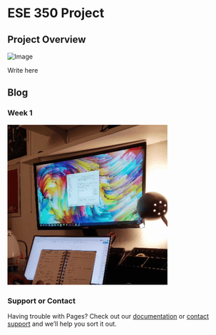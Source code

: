 # ESE 350 Project

## Project Overview
![Image](docs/20190421_041634.jpg)

Write here

## Blog
### Week 1
![Image](docs/20190421_135823.gif)


### Support or Contact

Having trouble with Pages? Check out our [documentation](https://help.github.com/categories/github-pages-basics/) or [contact support](https://github.com/contact) and we’ll help you sort it out.
